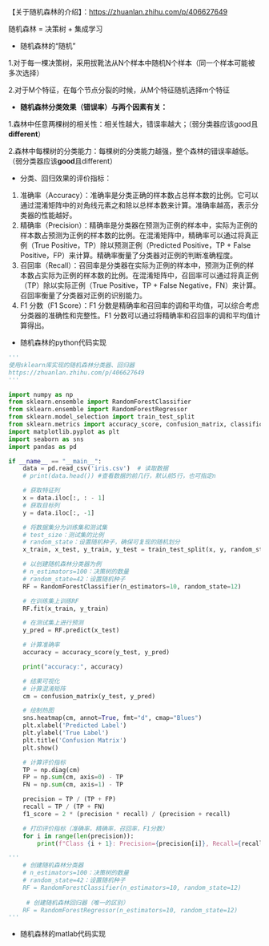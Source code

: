 【关于随机森林的介绍】：https://zhuanlan.zhihu.com/p/406627649

随机森林 = 决策树 + 集成学习



- 随机森林的“随机”

1.对于每一棵决策树，采用拔靴法从N个样本中随机N个样本（同一个样本可能被多次选择）

2.对于M个特征，在每个节点分裂的时候，从M个特征随机选择m个特征



- **随机森林分类效果（错误率）与两个因素有关：**

1.森林中任意两棵树的相关性：相关性越大，错误率越大；（弱分类器应该good且**different**）

2.森林中每棵树的分类能力：每棵树的分类能力越强，整个森林的错误率越低。（弱分类器应该**good**且different）



- 分类、回归效果的评价指标：

1. 准确率（Accuracy）：准确率是分类正确的样本数占总样本数的比例。它可以通过混淆矩阵中的对角线元素之和除以总样本数来计算。准确率越高，表示分类器的性能越好。
2. 精确率（Precision）：精确率是分类器在预测为正例的样本中，实际为正例的样本数占预测为正例的样本数的比例。在混淆矩阵中，精确率可以通过将真正例（True Positive，TP）除以预测正例（Predicted Positive，TP + False Positive，FP）来计算。精确率衡量了分类器对正例的判断准确程度。
3. 召回率（Recall）：召回率是分类器在实际为正例的样本中，预测为正例的样本数占实际为正例的样本数的比例。在混淆矩阵中，召回率可以通过将真正例（TP）除以实际正例（True Positive，TP + False Negative，FN）来计算。召回率衡量了分类器对正例的识别能力。
4. F1 分数（F1 Score）：F1 分数是精确率和召回率的调和平均值，可以综合考虑分类器的准确性和完整性。F1 分数可以通过将精确率和召回率的调和平均值计算得出。



- 随机森林的python代码实现

```python
'''
使用sklearn库实现的随机森林分类器、回归器
https://zhuanlan.zhihu.com/p/406627649
'''

import numpy as np
from sklearn.ensemble import RandomForestClassifier
from sklearn.ensemble import RandomForestRegressor
from sklearn.model_selection import train_test_split
from sklearn.metrics import accuracy_score, confusion_matrix, classification_report
import matplotlib.pyplot as plt
import seaborn as sns
import pandas as pd

if __name__ == "__main__":
    data = pd.read_csv('iris.csv')  # 读取数据
    # print(data.head()) #查看数据的前几行，默认前5行，也可指定n

    # 获取特征列
    x = data.iloc[:, : - 1]
    # 获取目标列
    y = data.iloc[:, -1]

    # 将数据集分为训练集和测试集
    # test_size：测试集的比例
    # random_state：设置随机种子，确保可复现的随机划分
    x_train, x_test, y_train, y_test = train_test_split(x, y, random_state=12)

    # 以创建随机森林分类器为例
    # n_estimators=100：决策树的数量
    # random_state=42：设置随机种子
    RF = RandomForestClassifier(n_estimators=10, random_state=12)

    # 在训练集上训练RF
    RF.fit(x_train, y_train)

    # 在测试集上进行预测
    y_pred = RF.predict(x_test)

    # 计算准确率
    accuracy = accuracy_score(y_test, y_pred)

    print("accuracy:", accuracy)

    # 结果可视化
    # 计算混淆矩阵
    cm = confusion_matrix(y_test, y_pred)

    # 绘制热图
    sns.heatmap(cm, annot=True, fmt="d", cmap="Blues")
    plt.xlabel('Predicted Label')
    plt.ylabel('True Label')
    plt.title('Confusion Matrix')
    plt.show()

    # 计算评价指标
    TP = np.diag(cm)
    FP = np.sum(cm, axis=0) - TP
    FN = np.sum(cm, axis=1) - TP

    precision = TP / (TP + FP)
    recall = TP / (TP + FN)
    f1_score = 2 * (precision * recall) / (precision + recall)

    # 打印评价指标（准确率，精确率，召回率，F1分数）
    for i in range(len(precision)):
        print(f"Class {i + 1}: Precision={precision[i]}, Recall={recall[i]}, F1 Score={f1_score[i]}")

'''
    # 创建随机森林分类器
    # n_estimators=100：决策树的数量
    # random_state=42：设置随机种子
    RF = RandomForestClassifier(n_estimators=10, random_state=12)
    
     # 创建随机森林回归器（唯一的区别）
    RF = RandomForestRegressor(n_estimators=10, random_state=12)
'''
```



- 随机森林的matlab代码实现